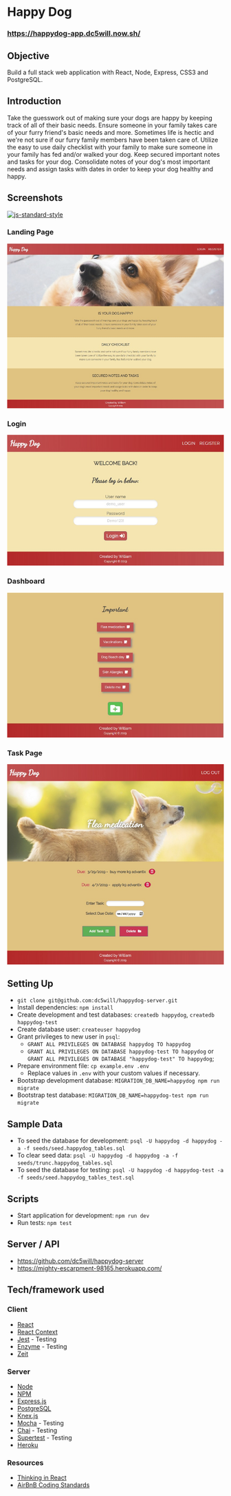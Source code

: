 # Happy Dog
### https://happydog-app.dc5will.now.sh/

## Objective
Build a full stack web application with React, Node, Express, CSS3 and PostgreSQL. 

## Introduction

Take the guesswork out of making sure your dogs are happy by keeping track of all of their basic needs. Ensure someone in your family takes care of your furry friend's basic needs and more. Sometimes life is hectic and we're not sure if our furry family members have been taken care of. Utilize the easy to use daily checklist with your family to make sure someone in your family has fed and/or walked your dog. Keep secured important notes and tasks for your dog. Consolidate notes of your dog's most important needs and assign tasks with dates in order to keep your dog healthy and happy.

## Screenshots
[![js-standard-style](https://img.shields.io/badge/code%20style-standard-brightgreen.svg?style=flat)](https://github.com/feross/standard)

### Landing Page
![Alt text](https://github.com/dc5will/happydog-client/blob/master/screenshots/landingpage.jpg)

### Login
![Alt text](https://github.com/dc5will/happydog-client/blob/master/screenshots/login.jpg)

### Dashboard
![Alt text](https://github.com/dc5will/happydog-client/blob/master/screenshots/homepage2.jpg)

### Task Page
![Alt text](https://github.com/dc5will/happydog-client/blob/master/screenshots/taskpage.jpg)

## Setting Up

- `git clone git@github.com:dc5will/happydog-server.git`
- Install dependencies: `npm install`
- Create development and test databases: `createdb happydog`, `createdb happydog-test`
- Create database user: `createuser happydog`
- Grant privileges to new user in `psql`:
  - `GRANT ALL PRIVILEGES ON DATABASE happydog TO happydog`
  - `GRANT ALL PRIVILEGES ON DATABASE happydog-test TO happydog` or `GRANT ALL PRIVILEGES ON DATABASE "happydog-test" TO happydog`;
- Prepare environment file: `cp example.env .env`
  - Replace values in `.env` with your custom values if necessary.
- Bootstrap development database: `MIGRATION_DB_NAME=happydog npm run migrate`
- Bootstrap test database: `MIGRATION_DB_NAME=happydog-test npm run migrate`

## Sample Data

- To seed the database for development: `psql -U happydog -d happydog -a -f seeds/seed.happydog_tables.sql`
- To clear seed data: `psql -U happydog -d happydog -a -f seeds/trunc.happydog_tables.sql`
- To seed the database for testing: `psql -U happydog -d happydog-test -a -f seeds/seed.happydog_tables_test.sql`

## Scripts

- Start application for development: `npm run dev`
- Run tests: `npm test`

## Server / API

- https://github.com/dc5will/happydog-server
- https://mighty-escarpment-98165.herokuapp.com/

## Tech/framework used

### Client
- [React](https://github.com/facebook/react)
- [React Context](https://reactjs.org/docs/context.html)
- [Jest](https://jestjs.io/) - Testing
- [Enzyme](https://airbnb.io/enzyme/) - Testing
- [Zeit](https://zeit.co/)

### Server
- [Node](https://github.com/nodejs/node)
- [NPM](https://www.npmjs.com/)
- [Express.js](https://github.com/expressjs/express)
- [PostgreSQL](https://www.postgresql.org/)
- [Knex.js](https://knexjs.org/)
- [Mocha](https://mochajs.org/) - Testing
- [Chai](https://www.chaijs.com/) - Testing
- [Supertest](https://www.npmjs.com/package/supertest/) - Testing
- [Heroku](https://www.heroku.com/)

### Resources
- [Thinking in React](https://reactjs.org/docs/thinking-in-react.html)
- [AirBnB Coding Standards](https://github.com/airbnb/javascript)

